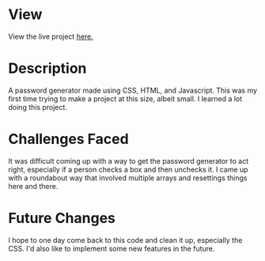 # View 

View the live project <a href = "https://thunderous-cupcake-fb720c.netlify.app/" target = "_blank">here.</a>

# Description

A password generator made using CSS, HTML, and Javascript. This was my first time trying to make a project at this size, albeit small. I learned a lot doing this project.

# Challenges Faced

It was difficult coming up with a way to get the password generator to act right, especially if a person checks a box and then unchecks it. I came up with a roundabout way that involved multiple arrays and resettings things here and there.

# Future Changes

I hope to one day come back to this code and clean it up, especially the CSS. I'd also like to implement some new features in the future.
